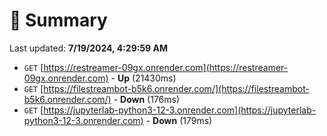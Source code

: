 # 📖 Summary
Last updated: **7/19/2024, 4:29:59 AM**

- `GET` [https://restreamer-09gx.onrender.com](https://restreamer-09gx.onrender.com) - **Up** (21430ms)
- `GET` [https://filestreambot-b5k6.onrender.com/](https://filestreambot-b5k6.onrender.com/) - **Down** (176ms)
- `GET` [https://jupyterlab-python3-12-3.onrender.com](https://jupyterlab-python3-12-3.onrender.com) - **Down** (179ms)
